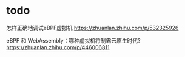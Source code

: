 # todo 

怎样正确地调试eBPF虚拟机  https://zhuanlan.zhihu.com/p/532325926


eBPF 和 WebAssembly：哪种虚拟机将制霸云原生时代? https://zhuanlan.zhihu.com/p/446006811